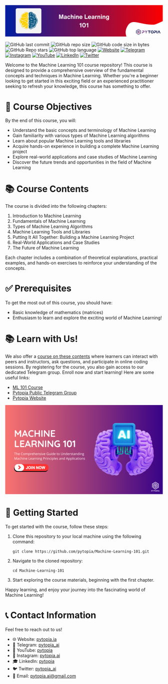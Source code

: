 <img src="./images/banner.png" width="800">

![GitHub last commit](https://img.shields.io/github/last-commit/pytopia/machine-learning-101)
![GitHub repo size](https://img.shields.io/github/repo-size/pytopia/machine-learning-101)
![GitHub code size in bytes](https://img.shields.io/github/languages/code-size/pytopia/machine-learning-101)
![GitHub Repo stars](https://img.shields.io/github/stars/pytopia/machine-learning-101)
![GitHub top language](https://img.shields.io/github/languages/top/pytopia/machine-learning-101)
[![Website](https://img.shields.io/badge/Visit-Website-blue)](https://www.pytopia.ai)
[![Telegram](https://img.shields.io/badge/Join-Telegram-blue)](https://t.me/pytopia_ai)
[![Instagram](https://img.shields.io/badge/Follow-Instagram-red)](https://instagram.com/pytopia.ai)
[![YouTube](https://img.shields.io/badge/Subscribe-YouTube-red)](https://www.youtube.com/@pytopia)
[![LinkedIn](https://img.shields.io/badge/Follow-LinkedIn-blue)](https://linkedin.com/company/pytopia)
[![Twitter](https://img.shields.io/badge/Follow-Twitter-blue)](https://twitter.com/pytopia_ai)

Welcome to the Machine Learning 101 course repository! This course is designed to provide a comprehensive overview of the fundamental concepts and techniques in Machine Learning. Whether you're a beginner looking to get started in this exciting field or an experienced practitioner seeking to refresh your knowledge, this course has something to offer.

# 🎯 Course Objectives

By the end of this course, you will:

- Understand the basic concepts and terminology of Machine Learning
- Gain familiarity with various types of Machine Learning algorithms
- Learn about popular Machine Learning tools and libraries
- Acquire hands-on experience in building a complete Machine Learning project
- Explore real-world applications and case studies of Machine Learning
- Discover the future trends and opportunities in the field of Machine Learning

# 📚 Course Contents

The course is divided into the following chapters:

1. Introduction to Machine Learning
2. Fundamentals of Machine Learning
3. Types of Machine Learning Algorithms
4. Machine Learning Tools and Libraries
5. Putting It All Together: Building a Machine Learning Project
6. Real-World Applications and Case Studies
7. The Future of Machine Learning

Each chapter includes a combination of theoretical explanations, practical examples, and hands-on exercises to reinforce your understanding of the concepts.

# ✅ Prerequisites

To get the most out of this course, you should have:

- Basic knowledge of mathematics (matrices)
- Enthusiasm to learn and explore the exciting world of Machine Learning!

# 📚 Learn with Us!
We also offer a [course on these contents](https://www.pytopia.ai/courses/machine-learning-101) where learners can interact with peers and instructors, ask questions, and participate in online coding sessions. By registering for the course, you also gain access to our dedicated Telegram group. Enroll now and start learning! Here are some useful links:

- [ML 101 Course](https://www.pytopia.ai/courses/machine-learning-101)
- [Pytopia Public Telegram Group](https://t.me/pytopia_ai)
- [Pytopia Website](https://www.pytopia.ai/)

[<img src="./images/pytopia-course.png" width="800">](https://www.pytopia.ai/courses/machine-learning-101)

#  🚀 Getting Started

To get started with the course, follow these steps:

1. Clone this repository to your local machine using the following command:
   ```
   git clone https://github.com/pytopia/Machine-Learning-101.git
   ```

2. Navigate to the cloned repository:
   ```
   cd Machine-Learning-101
   ```

3. Start exploring the course materials, beginning with the first chapter.

Happy learning, and enjoy your journey into the fascinating world of Machine Learning!

# 📞 Contact Information

Feel free to reach out to us!

- 🌐 Website: [pytopia.ia](https://www.pytopia.ai)
- 💬 Telegram: [pytopia_ai](https://t.me/pytopia_ai)
- 🎥 YouTube: [pytopia](https://www.youtube.com/@pytopia)
- 📸 Instagram: [pytopia.ai](https://www.instagram.com/pytopia.ai)
- 🎓 LinkedIn: [pytopia](https://www.linkedin.com/in/pytopia)
- 🐦 Twitter: [pytopia_ai](https://twitter.com/pytopia_ai)
- 📧 Email: [pytopia.ai@gmail.com](mailto:pytopia.ai@gmail.com)
